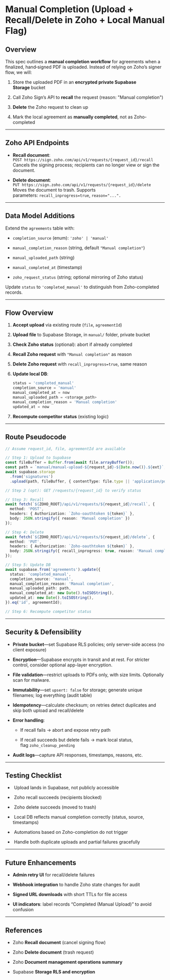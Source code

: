 # Manual Completion (Upload + Recall/Delete in Zoho + Local Manual Flag)

## Overview

This spec outlines a **manual completion workflow** for agreements when a finalized, hand‑signed PDF is uploaded. Instead of relying on Zoho’s signer flow, we will:

1. Store the uploaded PDF in an **encrypted private Supabase Storage** bucket
    
2. Call Zoho Sign’s API to **recall** the request (reason: "Manual completion")
    
3. **Delete** the Zoho request to clean up
    
4. Mark the local agreement as **manually completed**, not as Zoho-completed
    

---

## Zoho API Endpoints

- **Recall document**:  
    `POST https://sign.zoho.com/api/v1/requests/{request_id}/recall`  
    Cancels the signing process; recipients can no longer view or sign the document.
    
- **Delete document**:  
    `PUT https://sign.zoho.com/api/v1/requests/{request_id}/delete`  
    Moves the document to trash. Supports parameters: `recall_inprogress=true`, `reason="...".`
    

---

## Data Model Additions

Extend the `agreements` table with:

- `completion_source` (enum): `'zoho' | 'manual'`
    
- `manual_completion_reason` (string, default `"Manual completion"`)
    
- `manual_uploaded_path` (string)
    
- `manual_completed_at` (timestamp)
    
- `zoho_request_status` (string; optional mirroring of Zoho status)
    

Update `status` to `'completed_manual'` to distinguish from Zoho-completed records.

---

## Flow Overview

1. **Accept upload** via existing route (`file`, `agreementId`)
    
2. **Upload file** to Supabase Storage, in `manual/` folder, private bucket
    
3. **Check Zoho status** (optional): abort if already completed
    
4. **Recall Zoho request** with `"Manual completion"` as reason
    
5. **Delete Zoho request** with `recall_inprogress=true`, same reason
    
6. **Update local DB**:
    
    ```ts
    status = 'completed_manual'
    completion_source = 'manual'
    manual_completed_at = now
    manual_uploaded_path = <storage_path>
    manual_completion_reason = 'Manual completion'
    updated_at = now
    ```
    
7. **Recompute competitor status** (existing logic)
    

---

## Route Pseudocode

```ts
// Assume request_id, file, agreementId are available

// Step 1: Upload to Supabase
const fileBuffer = Buffer.from(await file.arrayBuffer());
const path = `manual/manual-upload-${request_id}-${Date.now()}.${ext}`;
await supabase.storage
  .from('signatures')
  .upload(path, fileBuffer, { contentType: file.type || 'application/pdf', upsert: false });

// Step 2 (opt): GET /requests/{request_id} to verify status

// Step 3: Recall
await fetch(`${ZOHO_ROOT}/api/v1/requests/${request_id}/recall`, {
  method: 'POST',
  headers: { Authorization: `Zoho-oauthtoken ${token}` },
  body: JSON.stringify({ reason: 'Manual completion' })
});

// Step 4: Delete
await fetch(`${ZOHO_ROOT}/api/v1/requests/${request_id}/delete`, {
  method: 'PUT',
  headers: { Authorization: `Zoho-oauthtoken ${token}` },
  body: JSON.stringify({ recall_inprogress: true, reason: 'Manual completion' })
});

// Step 5: Update DB
await supabase.from('agreements').update({
  status: 'completed_manual',
  completion_source: 'manual',
  manual_completion_reason: 'Manual completion',
  manual_uploaded_path: path,
  manual_completed_at: new Date().toISOString(),
  updated_at: new Date().toISOString(),
}).eq('id', agreementId);

// Step 6: Recompute competitor status
```

---

## Security & Defensibility

- **Private bucket**—set Supabase RLS policies; only server-side access (no client exposure)
    
- **Encryption**—Supabase encrypts in transit and at rest. For stricter control, consider optional app-layer encryption.
    
- **File validation**—restrict uploads to PDFs only, with size limits. Optionally scan for malware.
    
- **Immutability**—set `upsert: false` for storage; generate unique filenames; log everything (audit table)
    
- **Idempotency**—calculate checksum; on retries detect duplicates and skip both upload and recall/delete
    
- **Error handling**:
    
    - If recall fails → abort and expose retry path
        
    - If recall succeeds but delete fails → mark local status, flag `zoho_cleanup_pending`
        
- **Audit logs**—capture API responses, timestamps, reasons, etc.
    

---

## Testing Checklist

-  Upload lands in Supabase, not publicly accessible
    
-  Zoho recall succeeds (recipients blocked)
    
-  Zoho delete succeeds (moved to trash)
    
-  Local DB reflects manual completion correctly (status, source, timestamps)
    
-  Automations based on Zoho-completion do not trigger
    
-  Handle both duplicate uploads and partial failures gracefully
    

---

## Future Enhancements

- **Admin retry UI** for recall/delete failures
    
- **Webhook integration** to handle Zoho state changes for audit
    
- **Signed URL downloads** with short TTLs for file access
    
- **UI indicators**: label records “Completed (Manual Upload)” to avoid confusion
    

---

## References

- Zoho **Recall document** (cancel signing flow)
    
- Zoho **Delete document** (trash request)
    
- Zoho **Document management operations summary**
    
- Supabase **Storage RLS and encryption**